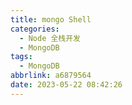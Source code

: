 ```yaml
---
title: mongo Shell
categories:
  - Node 全栈开发
  - MongoDB
tags:
  - MongoDB
abbrlink: a6879564
date: 2023-05-22 08:42:26
---
```

